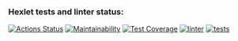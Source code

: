 ### Hexlet tests and linter status:
[![Actions Status](https://github.com/Andrew52F/frontend-project-lvl2/workflows/hexlet-check/badge.svg)](https://github.com/Andrew52F/frontend-project-lvl2/actions)
[![Maintainability](https://api.codeclimate.com/v1/badges/b989d210d6fcfddff136/maintainability)](https://codeclimate.com/github/Andrew52F/frontend-project-lvl2/maintainability)
[![Test Coverage](https://api.codeclimate.com/v1/badges/b989d210d6fcfddff136/test_coverage)](https://codeclimate.com/github/Andrew52F/frontend-project-lvl2/test_coverage)
[![linter](https://github.com/Andrew52F/frontend-project-lvl2/actions/workflows/linter.yml/badge.svg)](https://github.com/Andrew52F/frontend-project-lvl2/actions/workflows/linter.yml)
[![tests](https://github.com/Andrew52F/frontend-project-lvl2/actions/workflows/tests.yml/badge.svg)](https://github.com/Andrew52F/frontend-project-lvl2/actions/workflows/tests.yml)